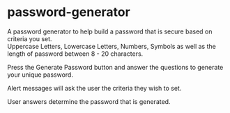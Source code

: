 # password-generator

A password generator to help build a password that is secure based on criteria you set.  
Uppercase Letters, Lowercase Letters, Numbers, Symbols as well as the length of password between 8 - 20 characters.  

Press the Generate Password button and answer the questions to generate your unique password.  


Alert messages will ask the user the criteria they wish to set.  

User answers determine the password that is generated. 
